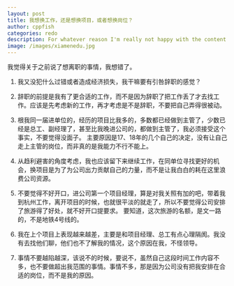 ```yaml
---
layout: post
title: 我想换工作，还是想换项目，或者想换岗位？
author: cppfish
categories: redo
description: For whatever reason I'm really not happy with the content I've written in the past so I'm going to start over again, from scratch.
image: /images/xiamenedu.jpg
---
```


我觉得关于之前说了想离职的事情，我想错了。

1. 我又没犯什么过错或者造成经济损失，我干嘛要有引咎辞职的感觉？

2. 辞职的前提是我有了更合适的工作，而不是因为辞职了把工作丢了才去找工作。应该是先考虑新的工作，再才考虑是不是辞职，不要把自己弄得很被动。

3. 根我同一届进单位的，经历的项目比我多的，多数都已经做到主管了，少数已经是总工、副经理了，甚至比我晚进公司的，都做到主管了，我必须接受这个事实，不要觉得没面子。
主要原因是17、18年的几个自己的决定，没有让自己走上主管的岗位，而非真的是我能力不行不能上。

4. 从趋利避害的角度考虑，我也应该留下来继续工作，在同单位寻找更好的机会，换项目是为了为公司出力贡献自己的力量，而不是让我白白的耗在这里浪费公司资源。

5. 不要觉得不好开口，进公司第一个项目经理，算是对我关照有加的吧，带着我到杭州工作，离开项目的时候，也就很平淡的就走了，所以不要觉得公司安排了旅游得了好处，就不好开口提要求。
要知道，这次旅游的名额，是文一路的，不是地铁4号线的。

6. 我在上个项目上表现越来越差，主要是和项目经理、总工有点心理隔阂。我没有去找他们聊，他们也不了解我的情况，这个原因在我，不怪领导。

7. 事情不要越陷越深，该说不的时候，要说不，虽然自己这段时间工作内容不多，也不要做超出我范围的事情。事情不多，那是因为公司没有把我安排在合适的岗位，而不是我的原因。

